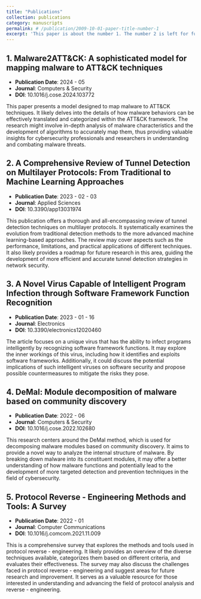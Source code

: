 ```yaml
---
title: "Publications"
collection: publications
category: manuscripts
permalink: # /publication/2009-10-01-paper-title-number-1
excerpt: 'This paper is about the number 1. The number 2 is left for future work.'
---
```



## 1. Malware2ATT&CK: A sophisticated model for mapping malware to ATT&CK techniques
- **Publication Date**: 2024 - 05
- **Journal**: Computers & Security
- **DOI**: 10.1016/j.cose.2024.103772

This paper presents a model designed to map malware to ATT&CK techniques. It likely delves into the details of how malware behaviors can be effectively translated and categorized within the ATT&CK framework. The research might involve in-depth analysis of malware characteristics and the development of algorithms to accurately map them, thus providing valuable insights for cybersecurity professionals and researchers in understanding and combating malware threats.

## 2. A Comprehensive Review of Tunnel Detection on Multilayer Protocols: From Traditional to Machine Learning Approaches
- **Publication Date**: 2023 - 02 - 03
- **Journal**: Applied Sciences
- **DOI**: 10.3390/app13031974

This publication offers a thorough and all-encompassing review of tunnel detection techniques on multilayer protocols. It systematically examines the evolution from traditional detection methods to the more advanced machine learning-based approaches. The review may cover aspects such as the performance, limitations, and practical applications of different techniques. It also likely provides a roadmap for future research in this area, guiding the development of more efficient and accurate tunnel detection strategies in network security.

## 3. A Novel Virus Capable of Intelligent Program Infection through Software Framework Function Recognition
- **Publication Date**: 2023 - 01 - 16
- **Journal**: Electronics
- **DOI**: 10.3390/electronics12020460

The article focuses on a unique virus that has the ability to infect programs intelligently by recognizing software framework functions. It may explore the inner workings of this virus, including how it identifies and exploits software frameworks. Additionally, it could discuss the potential implications of such intelligent viruses on software security and propose possible countermeasures to mitigate the risks they pose.

## 4. DeMal: Module decomposition of malware based on community discovery
- **Publication Date**: 2022 - 06
- **Journal**: Computers & Security
- **DOI**: 10.1016/j.cose.2022.102680

This research centers around the DeMal method, which is used for decomposing malware modules based on community discovery. It aims to provide a novel way to analyze the internal structure of malware. By breaking down malware into its constituent modules, it may offer a better understanding of how malware functions and potentially lead to the development of more targeted detection and prevention techniques in the field of cybersecurity.

## 5. Protocol Reverse - Engineering Methods and Tools: A Survey
- **Publication Date**: 2022 - 01
- **Journal**: Computer Communications
- **DOI**: 10.1016/j.comcom.2021.11.009

This is a comprehensive survey that explores the methods and tools used in protocol reverse - engineering. It likely provides an overview of the diverse techniques available, categorizes them based on different criteria, and evaluates their effectiveness. The survey may also discuss the challenges faced in protocol reverse - engineering and suggest areas for future research and improvement. It serves as a valuable resource for those interested in understanding and advancing the field of protocol analysis and reverse - engineering.